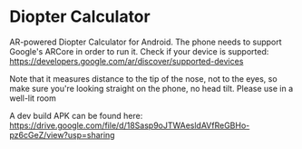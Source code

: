 # Diopter Calculator
AR-powered Diopter Calculator for Android. The phone needs to support Google's ARCore in order to run it. Check if your device is supported: https://developers.google.com/ar/discover/supported-devices

Note that it measures distance to the tip of the nose, not to the eyes, so make sure you're looking straight on the phone, no head tilt. Please use in a well-lit room

A dev build APK can be found here: https://drive.google.com/file/d/18Sasp9oJTWAesldAVfReGBHo-pz6cGeZ/view?usp=sharing
